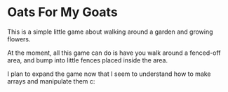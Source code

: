 # Oats For My Goats

This is a simple little game about walking around a garden and growing
flowers. 

At the moment, all this game can do is have you walk around a
fenced-off area, and bump into little fences placed inside the area.

I plan to expand the game now that I seem to understand how to make
arrays and manipulate them c:
